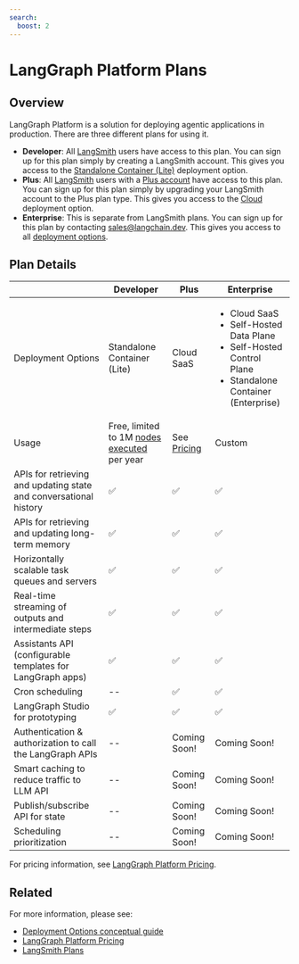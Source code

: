 ```yaml
---
search:
  boost: 2
---
```


# LangGraph Platform Plans


## Overview
LangGraph Platform is a solution for deploying agentic applications in production.
There are three different plans for using it.

- **Developer**: All [LangSmith](https://smith.langchain.com/) users have access to this plan. You can sign up for this plan simply by creating a LangSmith account. This gives you access to the [Standalone Container (Lite)](./deployment_options.md) deployment option.
- **Plus**: All [LangSmith](https://smith.langchain.com/) users with a [Plus account](https://docs.smith.langchain.com/administration/pricing) have access to this plan. You can sign up for this plan simply by upgrading your LangSmith account to the Plus plan type. This gives you access to the [Cloud](./deployment_options.md#cloud-saas) deployment option.
- **Enterprise**: This is separate from LangSmith plans. You can sign up for this plan by contacting sales@langchain.dev. This gives you access to all [deployment options](./deployment_options.md).


## Plan Details

|                                                                  | Developer                                   | Plus                                                  | Enterprise                                          |
|------------------------------------------------------------------|---------------------------------------------|-------------------------------------------------------|-----------------------------------------------------|
| Deployment Options                                               | Standalone Container (Lite)                          | Cloud SaaS                                         | <ul><li>Cloud SaaS</li><li>Self-Hosted Data Plane</li><li>Self-Hosted Control Plane</li><li>Standalone Container (Enterprise)</li></ul> |
| Usage                                                            | Free, limited to 1M [nodes executed](../concepts/faq.md#what-does-nodes-executed-mean-for-langgraph-platform-usage) per year | See [Pricing](https://www.langchain.com/langgraph-platform-pricing) | Custom                                              |
| APIs for retrieving and updating state and conversational history | ✅                                           | ✅                                                     | ✅                                                   |
| APIs for retrieving and updating long-term memory                | ✅                                           | ✅                                                     | ✅                                                   |
| Horizontally scalable task queues and servers                    | ✅                                           | ✅                                                     | ✅                                                   |
| Real-time streaming of outputs and intermediate steps            | ✅                                           | ✅                                                     | ✅                                                   |
| Assistants API (configurable templates for LangGraph apps)       | ✅                                           | ✅                                                     | ✅                                                   |
| Cron scheduling                                                  | --                                          | ✅                                                     | ✅                                                   |
| LangGraph Studio for prototyping                                 | 	✅                                         | ✅                                                    | ✅                                                  |
| Authentication & authorization to call the LangGraph APIs        | --                                          | Coming Soon!                                          | Coming Soon!                                        |
| Smart caching to reduce traffic to LLM API                       | --                                          | Coming Soon!                                          | Coming Soon!                                        |
| Publish/subscribe API for state                                  | --                                          | Coming Soon!                                          | Coming Soon!                                        |
| Scheduling prioritization                                        | --                                          | Coming Soon!                                          | Coming Soon!                                        |

For pricing information, see [LangGraph Platform Pricing](https://www.langchain.com/langgraph-platform-pricing).

## Related

For more information, please see:

* [Deployment Options conceptual guide](./deployment_options.md)
* [LangGraph Platform Pricing](https://www.langchain.com/langgraph-platform-pricing)
* [LangSmith Plans](https://docs.smith.langchain.com/administration/pricing)
